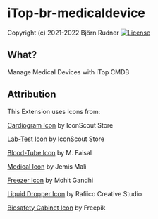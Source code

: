 # iTop-br-medicaldevice

Copyright (c) 2021-2022 Björn Rudner
[![License](https://img.shields.io/github/license/rudnerbjoern/iTop-br-medicaldevice)](https://github.com/rudnerbjoern/iTop-br-medicaldevice/blob/main/LICENSE)

## What?

Manage Medical Devices with iTop CMDB

## Attribution

This Extension uses Icons from:

[Cardiogram Icon](https://iconscout.com/icons/cardiogram) by IconScout Store

[Lab-Test Icon](https://iconscout.com/icons/lab-test) by IconScout Store

[Blood-Tube Icon](https://iconscout.com/icons/blood-tube) by M. Faisal

[Medical Icon](https://iconscout.com/icons/medical) by Jemis Mali

[Freezer Icon](https://iconscout.com/icons/freezer) by Mohit Gandhi

[Liquid Dropper Icon](https://iconscout.com/icons/liquid-dropper) by Rafiico Creative Studio

[Biosafety Cabinet Icon](https://www.freepik.com/icon/biosafety-cabinet_9569504) by Freepik
